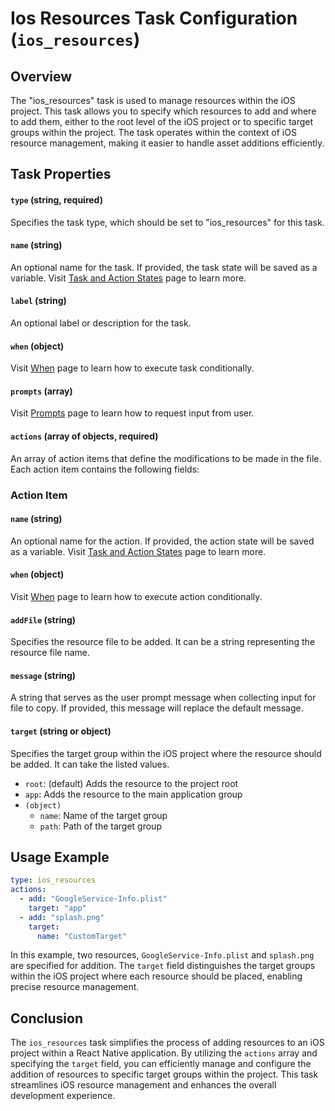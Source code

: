Ios Resources Task Configuration (`ios_resources`)
==================================================

Overview
---------

The "ios_resources" task is used to manage resources within the iOS project. This task allows you to specify which resources to add and where to add them, either to the root level of the iOS project or to specific target groups within the project. The task operates within the context of iOS resource management, making it easier to handle asset additions efficiently.

Task Properties
---------------

#### `type` (string, required)
Specifies the task type, which should be set to "ios_resources" for this task.

#### `name` (string)
An optional name for the task. If provided, the task state will be saved as a variable.
Visit [Task and Action States](STATES.md) page to learn more.

#### `label` (string)
An optional label or description for the task.

#### `when` (object)
Visit [When](WHEN.md) page to learn how to execute task conditionally.

#### `prompts` (array)
Visit [Prompts](PROMPTS.md) page to learn how to request input from user.

#### `actions` (array of objects, required)
An array of action items that define the modifications to be made in the file. Each action item contains the following fields:

### Action Item

#### `name` (string)
An optional name for the action. If provided, the action state will be saved as a variable.
Visit [Task and Action States](STATES.md) page to learn more.

#### `when` (object)
Visit [When](WHEN.md) page to learn how to execute action conditionally.

#### `addFile` (string)
Specifies the resource file to be added. It can be a string representing the resource file name.

#### `message` (string)
A string that serves as the user prompt message when collecting input for file to copy. If provided, this message will replace the default message.

#### `target` (string or object)
Specifies the target group within the iOS project where the resource should be added. It can take the listed values.
- `root`: (default) Adds the resource to the project root
- `app`: Adds the resource to the main application group
- `(object)`
    - `name`: Name of the target group
    - `path`: Path of the target group

Usage Example
-------------

```yaml
type: ios_resources
actions:
  - add: "GoogleService-Info.plist"
    target: "app"
  - add: "splash.png"
    target:
      name: "CustomTarget"
```

In this example, two resources, `GoogleService-Info.plist` and `splash.png` are specified for addition. The `target` field distinguishes the target groups within the iOS project where each resource should be placed, enabling precise resource management.

Conclusion
----------

The `ios_resources` task simplifies the process of adding resources to an iOS project within a React Native application. By utilizing the `actions` array and specifying the `target` field, you can efficiently manage and configure the addition of resources to specific target groups within the project. This task streamlines iOS resource management and enhances the overall development experience.
